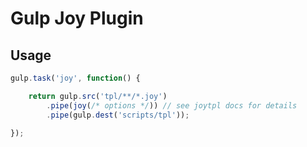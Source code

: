 
# Gulp Joy Plugin

## Usage

```js
gulp.task('joy', function() {

    return gulp.src('tpl/**/*.joy')
        .pipe(joy(/* options */)) // see joytpl docs for details 
        .pipe(gulp.dest('scripts/tpl'));

});
```

